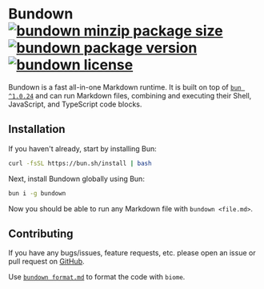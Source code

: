# **Bundown** [![bundown minzip package size](https://img.shields.io/bundlephobia/minzip/bundown?label=zipped)](https://www.npmjs.com/package/bundown) [![bundown package version](https://img.shields.io/npm/v/bundown.svg?colorB=green)](https://www.npmjs.com/package/bundown) [![bundown license](https://img.shields.io/npm/l/bundown.svg?colorB=lightgrey)](https://github.com/rysana-ai/bundown/blob/main/license)

Bundown is a fast all-in-one Markdown runtime. It is built on top of [`bun ^1.0.24`](https://bun.sh) and can run Markdown files, combining and executing their Shell, JavaScript, and TypeScript code blocks.

## Installation

If you haven't already, start by installing Bun:

```sh
curl -fsSL https://bun.sh/install | bash
```

Next, install Bundown globally using Bun:

```sh
bun i -g bundown
```

Now you should be able to run any Markdown file with `bundown <file.md>`.

## Contributing

If you have any bugs/issues, feature requests, etc. please open an issue or pull request on [GitHub](https://github.com/rysana-ai/bundown).

Use [`bundown format.md`](format.md) to format the code with `biome`.

